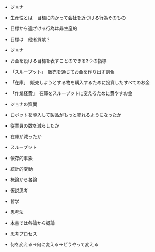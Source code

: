 - ジョナ
- 生産性とは　目標に向かって会社を近づける行為そのもの
- 目標から遠ざける行為は非生産的
  
- 目標は　他者貢献？

- ジョナ
- お金を設ける目標を表すことのできる3つの指標
- 「スループット」　販売を通じてお金を作り出す割合
- 「在庫」　販売しようとする物を購入するために投資したすべてのお金
- 「作業経費」　在庫をスループットに変えるために費やすお金

- ジョナの質問
- ロボットを導入して製品がもっと売れるようになったか
- 従業員の数を減らしたか
- 在庫が減ったか

- スループット
- 依存的事象
- 統計的変動

- 概論から各論
- 仮説思考
- 哲学
- 思考法

- 本書では各論から概論

- 思考プロセス
- 何を変える→何に変える→どうやって変える
